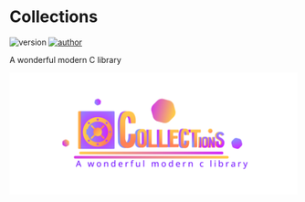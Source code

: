# Collections
![version](https://img.shields.io/static/v1?label=Version&message=0.0.0&color=blueviolet&style=for-the-badge)
[![author](https://img.shields.io/static/v1?label=author&message=Relayx&color=yellow&style=for-the-badge&logo=github)](https://github.com/Relayx)

A wonderful modern C library

![Logo](./images/logo.svg)